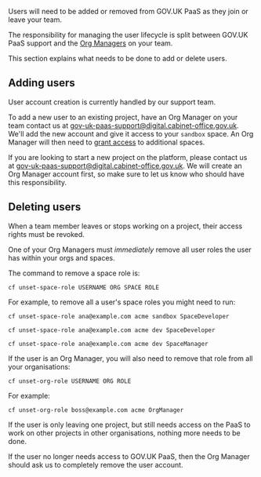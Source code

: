 Users will need to be added or removed from GOV.UK PaaS as they join or leave your team.

The responsibility for managing the user lifecycle is split between GOV.UK PaaS support and the [Org Managers](/#org-manager) on your team. 

This section explains what needs to be done to add or delete users.

## Adding users

User account creation is currently handled by our support team.

To add a new user to an existing project, have an Org Manager on your team contact us at [gov-uk-paas-support@digital.cabinet-office.gov.uk](mailto:gov-uk-paas-support@digital.cabinet-office.gov.uk). We'll add the new account and give it access to your `sandbox` space. An Org Manager will then need to [grant access](/deploying_apps/orgs_spaces_targets#granting-access) to additional spaces.

If you are looking to start a new project on the platform, please contact us at [gov-uk-paas-support@digital.cabinet-office.gov.uk](mailto:gov-uk-paas-support@digital.cabinet-office.gov.uk). We will create an Org Manager account first, so make sure to let us know who should have this responsibility.

## Deleting users

When a team member leaves or stops working on a project, their access rights must be revoked. 

One of your Org Managers must _immediately_ remove all user roles the user has within your orgs and spaces.

The command to remove a space role is:

```
cf unset-space-role USERNAME ORG SPACE ROLE
```

For example, to remove all a user's space roles you might need to run:

```
cf unset-space-role ana@example.com acme sandbox SpaceDeveloper

cf unset-space-role ana@example.com acme dev SpaceDeveloper

cf unset-space-role ana@example.com acme dev SpaceManager
```


If the user is an Org Manager, you will also need to remove that role from all your organisations:

```
cf unset-org-role USERNAME ORG ROLE
```

For example:

```
cf unset-org-role boss@example.com acme OrgManager
```


If the user is only leaving one project, but still needs access on the PaaS to work on other projects in other organisations, nothing more needs to be done. 

If the user no longer needs access to GOV.UK PaaS, then the Org Manager should ask us to completely remove the user account.
